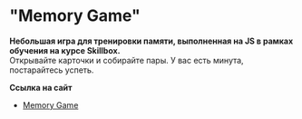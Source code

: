 # "Memory Game"

**Небольшая игра для тренировки памяти, выполненная на JS в рамках обучения на курсе Skillbox.**  
Открывайте карточки и собирайте пары. У вас есть минута, постарайтесь успеть.

**Ссылка на сайт**  
* [Memory Game](https://polinashchepochkina.github.io/memory-game/)
